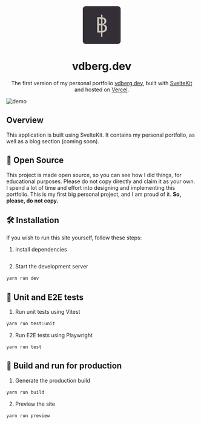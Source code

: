 <div align="center">
  <img alt="Logo" src="https://github.com/dlvandenberg/portfolio/raw/main/static/android-chrome-192x192.png" width="100"/>
</div>
<h1 align="center">
  vdberg.dev
</h1>
<p align="center">
  The first version of my personal portfolio <a href="https://vdberg.dev" target="_blank">vdberg.dev</a>, built with <a href="https://kit.svelte.dev" target="_blank">SvelteKit</a> and hosted on <a href="https://vercel.com" target="_blank">Vercel</a>.
</p>

![demo](https://github.com/dlvandenberg/portfolio/raw/main/demo.png)

## Overview

This application is built using SvelteKit. It contains my personal portfolio, as well as a blog section (coming soon).

## 🚨 Open Source

This project is made open source, so you can see how I did things, for educational purposes. Please do not copy directly and claim it as your own. I spend a lot of time and effort into designing and implementing this portfolio. This is my first big personal project, and I am proud of it. **So, please, do not copy.**

## 🛠 Installation

If you wish to run this site yourself, follow these steps:

1. Install dependencies

```bash

```

2. Start the development server

```bash
yarn run dev
```

## 🧪 Unit and E2E tests

1. Run unit tests using Vitest

```bash
yarn run test:unit
```

2. Run E2E tests using Playwright

```bash
yarn run test
```

## 🚀 Build and run for production

1. Generate the production build

```bash
yarn run build
```

2. Preview the site

```bash
yarn run preview
```
